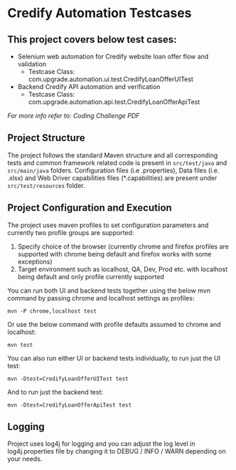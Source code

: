 # Credify Automation Testcases 

## This project covers below test cases: 
* Selenium web automation for Credify website loan offer flow and validation       
  - Testcase Class: com.upgrade.automation.ui.test.CredifyLoanOfferUITest
* Backend Credify API automation and verification
  - Testcase Class: com.upgrade.automation.api.test.CredifyLoanOfferApiTest 

*For more info refer to: Coding Challenge PDF*
  
Project Structure
-----------------------------------

The project follows the standard Maven structure and all corresponding tests and common framework related code is present in `src/test/java` and  `src/main/java` folders. Configuration files (i.e .properties), Data files (i.e. .xlsx) and Web Driver capabilities files (*.capabilities) are present under `src/test/resources` folder.

Project Configuration and Execution
------------------------------------
The project uses maven profiles to set configuration parameters and currently two profile groups are supported: 
1) Specify choice of the browser (currently chrome and firefox profiles are supported with chrome being default and firefox works with some exceptions)  
2) Target environment such as localhost, QA, Dev, Prod etc. with localhost being default and only profile currently supported

You can run both UI and backend tests together using the below mvn command by passing chrome and localhost settings as profiles:

```
mvn -P chrome,localhost test
```
Or use the below command with profile defaults assumed to chrome and localhost:
```
mvn test
```

You can also run either UI or backend tests individually, to run just the UI test: 

```
mvn -Dtest=CredifyLoanOfferUITest test
```

And to run just the backend test: 

```
mvn -Dtest=CredifyLoanOfferApiTest test
```

Logging
-------

Project uses log4j for logging and you can adjust the log level in log4j.properties file by changing it to DEBUG / INFO / WARN depending on your needs.
